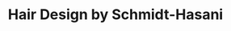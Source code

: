 ---
title: "Hair Design by Schmidt-Hasani"
url: /forchheim/hair-design-by-schmidt-hasani/
shop: Friseur
---